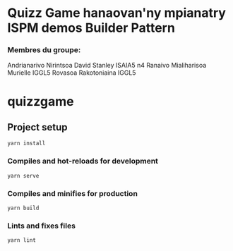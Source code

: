 
<h1>Quizz Game hanaovan'ny mpianatry ISPM demos Builder Pattern</h1>

<h3>Membres du groupe:</h3>
Andrianarivo Nirintsoa David Stanley ISAIA5 n4
Ranaivo Mialiharisoa Murielle IGGL5
Rovasoa Rakotoniaina IGGL5

# quizzgame

## Project setup
```
yarn install
```

### Compiles and hot-reloads for development
```
yarn serve
```

### Compiles and minifies for production
```
yarn build
```

### Lints and fixes files
```
yarn lint
```
